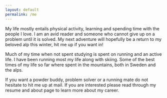 ```yaml
---
layout: default
permalink: /me
---
```


My life mostly entails physical activity, learning and spending time with the
people I love. I am an avid reader and someone who cannot give up on a
problem until it is solved. My next adventure will hopefully be a return to
my beloved alp this winter, hit me up if you want in!

Much of my time when not spent studying is spent on running and an active life.
I have been running most my life along with skiing. Some of the best times of
my life so far where spent in the mountains, both in Sweden and the alps.

If you want a powder buddy, problem solver or a running mate do not hesitate to
hit me up at mail. If you are interested please read through my resume and about
page to learn more about my career.
